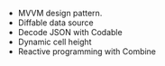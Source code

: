 * MVVM design pattern. 
* Diffable data source
* Decode JSON with Codable
* Dynamic cell height
* Reactive programming with Combine